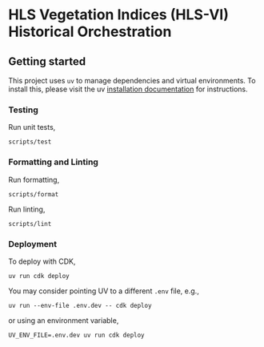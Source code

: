 # HLS Vegetation Indices (HLS-VI) Historical Orchestration



## Getting started

This project uses `uv` to manage dependencies and virtual environments. To install this, please visit the
uv [installation documentation](https://docs.astral.sh/uv/getting-started/installation/) for instructions.

### Testing

Run unit tests,
```
scripts/test
```

### Formatting and Linting

Run formatting,
```
scripts/format
```

Run linting,
```
scripts/lint
```

### Deployment

To deploy with CDK,
```
uv run cdk deploy
```

You may consider pointing UV to a different `.env` file, e.g.,
```
uv run --env-file .env.dev -- cdk deploy
```
or using an environment variable,
```
UV_ENV_FILE=.env.dev uv run cdk deploy
```

